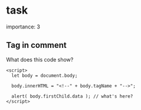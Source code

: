 # task

importance: 3

## Tag in comment

What does this code show?

```markup
<script>
  let body = document.body;

  body.innerHTML = "<!--" + body.tagName + "-->";

  alert( body.firstChild.data ); // what's here?
</script>
```

